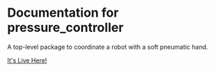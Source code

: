# Documentation for pressure_controller

A top-level package to coordinate a robot with a soft pneumatic hand.

[It's Live Here!](https://cbteeple.github.io/pressure_controller_docs/)



